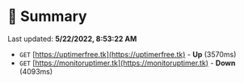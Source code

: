 # 📖 Summary
Last updated: **5/22/2022, 8:53:22 AM**

- `GET` [https://uptimerfree.tk](https://uptimerfree.tk) - **Up** (3570ms)
- `GET` [https://monitoruptimer.tk](https://monitoruptimer.tk) - **Down** (4093ms)
